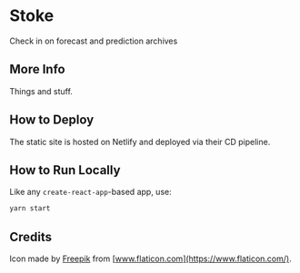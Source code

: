 # Stoke

Check in on forecast and prediction archives

## More Info

Things and stuff.

## How to Deploy

The static site is hosted on Netlify and deployed via their CD pipeline.

## How to Run Locally

Like any `create-react-app`-based app, use:

```sh
yarn start
```

## Credits

Icon made by [Freepik](https://www.flaticon.com/authors/freepik) from [www.flaticon.com](https://www.flaticon.com/).
